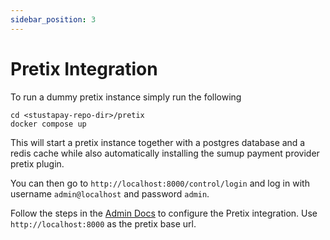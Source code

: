 ```yaml
---
sidebar_position: 3
---
```


# Pretix Integration

To run a dummy pretix instance simply run the following

```shell
cd <stustapay-repo-dir>/pretix
docker compose up
```

This will start a pretix instance together with a postgres database and a redis cache while
also automatically installing the sumup payment provider pretix plugin.

You can then go to `http://localhost:8000/control/login` and log in with username `admin@localhost` and password `admin`.

Follow the steps in the [Admin Docs](../administrator-documentation/pretix) to configure the Pretix integration.
Use `http://localhost:8000` as the pretix base url.
